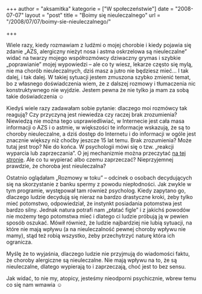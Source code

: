 +++
author = "aksamitka"
kategorie = ["W społeczeństwie"]
date = "2008-07-07"
layout = "post"
title = "Boimy się nieuleczalnego"
url = "/2008/07/07/boimy-sie-nieuleczalnego/"

+++

Wiele razy, kiedy rozmawiam z ludźmi o mojej chorobie i kiedy pojawia się zdanie &#8222;AZS, alergiczny nieżyt nosa i astma oskrzelowa są nieuleczalne&#8221; widać na twarzy mojego współrozmówcy dziwaczny grymas i szybkie &#8222;poprawianie&#8221; mojej wypowiedzi &#8211; ale co ty wiesz, lekarze często się mylą, nie ma chorób nieuleczalnych, dziś masz a jutro nie będziesz mieć&#8230; I tak dalej, i tak dalej. W takiej sytuacji jestem zmuszona szybko zmienić temat, bo z własnego doświadczenia wiem, że z dalszej rozmowy i tłumaczenia nic konstruktywnego nie wyjdzie. Jestem pewna że nie tylko ja mam za sobą takie doświadczenia ☺️

<!--more-->


  
Kiedyś wiele razy zadawałam sobie pytanie: dlaczego moi rozmówcy tak reagują? Czy przyczyną jest niewiedza czy raczej brak zrozumienia? Niewiedzą nie można tego usprawiedliwiać, w Internecie jest cała masa informacji o AZS i o astmie, w większości te informacje wskazują, że są to choroby nieuleczalne, a dziś dostęp do Internetu i do informacji w ogóle jest znacznie większy niż choćby jeszcze 15 lat temu. Brak zrozumienia? Może tutaj jest trop? Nie do końca. W psychologii mówi się o tzw. &#8222;reakcji wyparcia lub zaprzeczania&#8221;. O jej mechanizmie można przeczytać <a title="Wikipedia - psychologia " href="http://pl.wikipedia.org/wiki/Mechanizmy_obronne_(psychologia)" target="_self">na tej stronie</a>. Ale co tu wypierać albo czemu zaprzeczać? Nieprzyjemnej prawdzie, że choroba jest nieuleczalna?

Ostatnio oglądałam &#8222;Rozmowy w toku&#8221; &#8211; odcinek o osobach decydujących się na skorzystanie z banku spermy z powodu niepłodności. Jak zwykle w tym programie, występował tam również psycholog. Kiedy zapytano go, dlaczego ludzie decydują się nieraz na bardzo drastyczne kroki, żeby tylko mieć potomstwo, odpowiedział, że instynkt posiadania potomstwa jest bardzo silny. Jednak natura potrafi nam &#8222;płatać figle&#8221; i z jakichś powodów nie możemy tego potomstwa mieć i dlatego ci ludzie próbują ją w pewien sposób oszukać. Mówił również, że ludzie najbardziej nie lubią sytuacji, na które nie mają wpływu (a na nieuleczalność pewnej choroby wpływu nie mamy), stąd też robią wszystko, żeby przechytrzyć naturę która ich ogranicza.

Myślę że to wyjaśnia, dlaczego ludzie nie przyjmują do wiadomości faktu, że choroby alergiczne są nieuleczalne. Nie mają wpływu na to, że są nieuleczalne, dlatego wypierają to i zaprzeczają, choć jest to bez sensu.

Jak widać, to nie my, atopicy, jesteśmy nieodporni psychicznie, wbrew temu co się nam wmawia ☺️